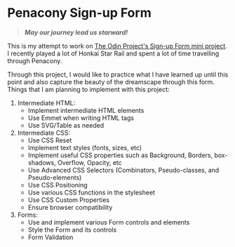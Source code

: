# Penacony Sign-up Form

> ***May our journey lead us starward!***  
  

This is my attempt to work on [The Odin Project's Sign-up Form mini project](https://www.theodinproject.com/lessons/node-path-intermediate-html-and-css-sign-up-form).
I recently played a lot of Honkai Star Rail and spent a lot of time travelling through Penacony.

Through this project, I would like to practice what I have learned up until this point and also capture the beauty of the dreamscape through this form.
Things that I am planning to implement with this project:
1. Intermediate HTML:
	- Implement intermediate HTML elements
	- Use Emmet when writing HTML tags
	- Use SVG/Table as needed
2. Intermediate CSS:
	- Use CSS Reset
	- Implement text styles (fonts, sizes, etc)
	- Implement useful CSS properties such as Background, Borders, box-shadows, Overflow, Opacity, etc
	- Use Advanced CSS Selectors (Combinators, Pseudo-classes, and Pseudo-elements)
	- Use CSS Positioning
	- Use various CSS functions in the stylesheet
	- Use CSS Custom Properties
	- Ensure browser compatibility
3. Forms:
	- Use and implement various Form controls and elements
	- Style the Form and its controls
	- Form Validation
